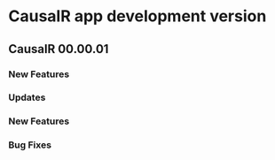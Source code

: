 # CausalR app development version

## CausalR 00.00.01

### New Features


### Updates


### New Features


### Bug Fixes

